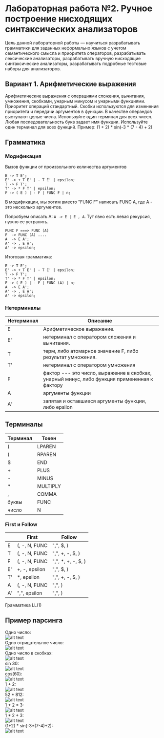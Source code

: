 # Лабораторная работа №2. Ручное построение нисходящих синтаксических анализаторов

Цель данной лабораторной работы — научиться разрабатывать грамматики для заданных неформально языков с учетом
семантического
смысла и приоритета операторов, разрабатывать лексические анализаторы, разрабатывать вручную нисходящие синтаксические
анализаторы,
разрабатывать подробные тестовые наборы для анализаторов.

## Вариант 1. Арифметические выражения

Арифметические выражения с операциями сложения, вычитания,
умножения, скобками, унарным минусом и унарными функциями. Приоритет операций стандартный. Скобки используются для
изменения приоритета и передачи аргументов в функции.
В качестве операндов выступают целые числа. Используйте один терминал для всех чисел. Любая последовательность букв
задает имя функции. Используйте один терминал для всех функций.
Пример: (1 + 2) * sin(-3 * (7 - 4) + 2)

## Грамматика

### Модификация

Вызов функции от произвольного количества аргументов

```
E -> T E';
E' -> + T E' | - T E' | epsilon;
T -> F T';
T' -> * F T' | epsilon;
F -> ( E ) | - F | FUNC F | n;
```

В модификации, мы хотим вместо "FUNC F" написать FUNC A, где А - это несколько аргументов.

Попробуем описать А: `A -> E | E , A`.
Тут явно есть левая рекурсия, нужно ее устранить.

```
FUNC F ===> FUNC (A)
F  -> FUNC (A) ....
A  -> E A';
A' -> , E A';
A' -> epsilon;
```

Итоговая грамматика:

```
E -> T E';
E' -> + T E' | - T E' | epsilon;
T -> F T';
T' -> * F T' | epsilon;
F -> ( E ) | - F | FUNC (A) | n;
A  -> E A';
A' -> , E A';
A' -> epsilon;
```

### Нетерминалы

| Нетерминал | Описание                                                                                     |
|------------|----------------------------------------------------------------------------------------------|
| E          | Арифметическое выражение.                                                                    |
| E'         | нетерминал с оператором сложения и вычитания.                                                |
| T          | терм, либо атомарное значение F, либо результат умножения.                                   |
| T'         | нетерминал с оператором умножения                                                            |
| F          | фактор --- это число, выражение в скобках, унарный минус, либо функция примененная к фактору |
| A          | аргументы функции                                                                            |
| A'         | запятая и оставшиеся аргументы функции, либо epsilon                                         |

## Терминалы

| Терминал | Токен    |
|----------|----------|
| (        | LPAREN   |
| )        | RPAREN   |
| $        | END      |
| +        | PLUS     |
| -        | MINUS    |
| *        | MULTIPLY |
| ,        | COMMA    |
| буквы    | FUNC     |
| число    | N        |

### First и Follow

|    | First         | Follow             |
|----|---------------|--------------------|
| E  | (, -, N, FUNC | ",", $, )          |
| T  | (, -, N, FUNC | ",", +, -, $, )    |
| F  | (, -, N, FUNC | ",", *, +, -, $, ) |
| E' | +, -, epsilon | ",", $, )          |
| T' | *, epsilon    | ",", +, -, $, )    |
| A  | (, -, N, FUNC | ",", )             |
| A' | ",", epsilon  | ",", )             |

Грамматика LL(1)

## Пример парсинга

Одно число: <br/>
![alt text](examples/number.png "number")<br/>
Одно отрицательное число: <br/>
![alt text](examples/negative.png "negative")<br/>
Одно число в скобках: <br/>
![alt text](examples/number-in-brackets.png "number-in-brackets")<br/>
sin 30: <br/>
![alt text](examples/sin.png "sin-30")<br/>
cos(60): <br/>
![alt text](examples/cos-in-brackets.png "cos(60)")<br/>
1 + 2: <br/>
![alt text](examples/add.png "add")<br/>
52 * 812: <br/>
![alt text](examples/mul.png "mul")<br/>
1 + 2 * 3:<br/>
![alt text](examples/add-mul.png "add-mul")<br/>
1 * 2 + 3:<br/>
![alt text](examples/mul-add.png "mul-add")<br/>
(1+2) * sin(-3*(7-4)+2):<br/>
![alt text](examples/example.png "example")<br/>

